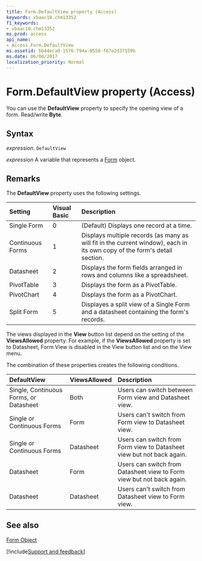 ```yaml
---
title: Form.DefaultView property (Access)
keywords: vbaac10.chm13352
f1_keywords:
- vbaac10.chm13352
ms.prod: access
api_name:
- Access.Form.DefaultView
ms.assetid: bb44eca9-1576-794a-0558-f67e2d37559b
ms.date: 06/08/2017
localization_priority: Normal
---
```



# Form.DefaultView property (Access)

You can use the  **DefaultView** property to specify the opening view of a form. Read/write **Byte**.


## Syntax

_expression_. `DefaultView`

_expression_ A variable that represents a [Form](Access.Form.md) object.


## Remarks

The  **DefaultView** property uses the following settings.



|Setting|Visual Basic|Description|
|:-----|:-----|:-----|
|Single Form|0|(Default) Displays one record at a time.|
|Continuous Forms|1|Displays multiple records (as many as will fit in the current window), each in its own copy of the form's detail section.|
|Datasheet|2|Displays the form fields arranged in rows and columns like a spreadsheet.|
|PivotTable|3|Displays the form as a PivotTable.|
|PivotChart|4|Displays the form as a PivotChart.|
|Split Form|5|Displayes a split view of a Single Form and a datasheet containing the form's records.|

The views displayed in the  **View** button list depend on the setting of the **ViewsAllowed** property. For example, if the **ViewsAllowed** property is set to Datasheet, Form View is disabled in the View button list and on the View menu.

The combination of these properties creates the following conditions.



|**DefaultView**|**ViewsAllowed**|**Description**|
|:-----|:-----|:-----|
|Single, Continuous Forms, or Datasheet|Both|Users can switch between Form view and Datasheet view.|
|Single or Continuous Forms|Form|Users can't switch from Form view to Datasheet view.|
|Single or Continuous Forms|Datasheet|Users can switch from Form view to Datasheet view but not back again.|
|Datasheet|Form|Users can switch from Datasheet view to Form view but not back again.|
|Datasheet|Datasheet|Users can't switch from Datasheet view to Form view.|

## See also


[Form Object](Access.Form.md)

[!include[Support and feedback](~/includes/feedback-boilerplate.md)]